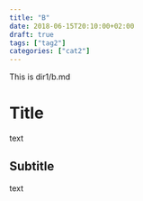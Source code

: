 ```yaml
---
title: "B"
date: 2018-06-15T20:10:00+02:00
draft: true
tags: ["tag2"]
categories: ["cat2"]
---
```


This is dir1/b.md

# Title

text

## Subtitle

text

